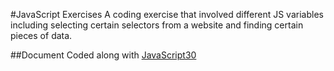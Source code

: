 #JavaScript Exercises
A coding exercise that involved different JS variables including selecting certain selectors from a website and finding certain pieces of data.

##Document
Coded along with [JavaScript30](https://javascript30.com)
